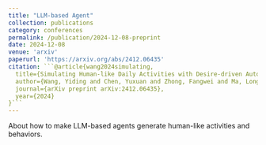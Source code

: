 ```yaml
---
title: "LLM-based Agent"
collection: publications
category: conferences
permalink: /publication/2024-12-08-preprint
date: 2024-12-08
venue: 'arxiv'
paperurl: 'https://arxiv.org/abs/2412.06435'
citation: ```@article{wang2024simulating,
  title={Simulating Human-like Daily Activities with Desire-driven Autonomy},
  author={Wang, Yiding and Chen, Yuxuan and Zhong, Fangwei and Ma, Long and Wang, Yizhou},
  journal={arXiv preprint arXiv:2412.06435},
  year={2024}
}```
---
```


About how to make LLM-based agents generate human-like activities and behaviors.
